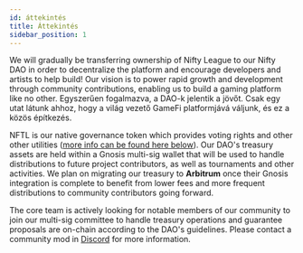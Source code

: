 ```yaml
---
id: áttekintés
title: Áttekintés
sidebar_position: 1
---
```


We will gradually be transferring ownership of Nifty League to our Nifty DAO in order to decentralize the platform and encourage developers and artists to help build! Our vision is to power rapid growth and development through community contributions, enabling us to build a gaming platform like no other. Egyszerűen fogalmazva, a DAO-k jelentik a jövőt. Csak egy utat látunk ahhoz, hogy a világ vezető GameFi platformjává váljunk, és ez a közös építkezés.

NFTL is our native governance token which provides voting rights and other other utilities ([more info can be found here below](https://nifty-league.com/about#nftl)). Our DAO's treasury assets are held within a Gnosis multi-sig wallet that will be used to handle distributions to future project contributors, as well as tournaments and other activities. We plan on migrating our treasury to **Arbitrum** once their Gnosis integration is complete to benefit from lower fees and more frequent distributions to community contributors going forward.

The core team is actively looking for notable members of our community to join our multi-sig committee to handle treasury operations and guarantee proposals are on-chain according to the DAO's guidelines. Please contact a community mod in [Discord](https://discord.gg/niftyleague) for more information.
